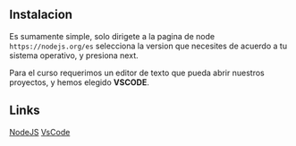 ## Instalacion
Es sumamente simple, solo dirigete a la pagina de node ```https://nodejs.org/es``` selecciona la version que necesites de acuerdo a tu sistema operativo, y presiona next.

Para el curso requerimos un editor de texto que pueda abrir nuestros proyectos, y hemos elegido **VSCODE**.

## Links
[NodeJS](https://nodejs.org/es)
[VsCode](https://code.visualstudio.com/)